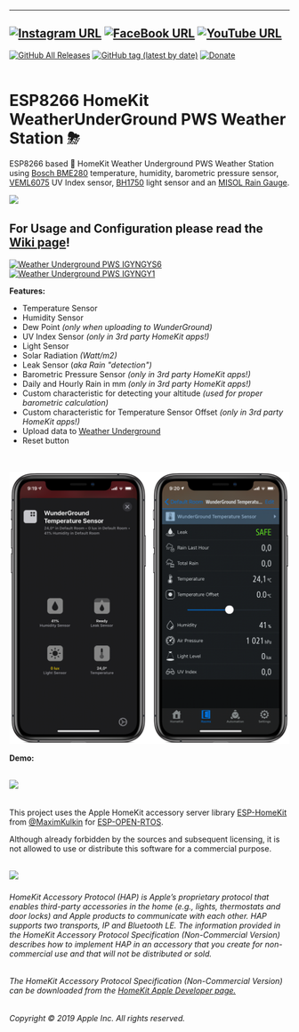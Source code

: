
------
[![Instagram URL](https://img.shields.io/twitter/url/https/www.instagram.com/homekidd?label=Follow&logo=instagram&style=social)](https://www.instagram.com/homekidd) [![FaceBook URL](https://img.shields.io/twitter/url/https/www.facebook.com/HomeKiid?label=Like&logo=facebook&style=social)](https://www.facebook.com/HomeKiid) [![YouTube URL](https://img.shields.io/twitter/url/https/www.youtube.com/channel/UCkqC_6j1uyYVv7SO3jPe7KA?label=Follow&logo=youtube&style=social)](https://www.youtube.com/channel/UCkqC_6j1uyYVv7SO3jPe7KA)
------

[![GitHub All Releases](https://img.shields.io/github/downloads/HomeKidd/ESP8266-HomeKit-WeatherUnderGround-PWS/total?color=green)](https://github.com/HomeKidd/ESP8266-HomeKit-WeatherUnderGround-PWS/releases) 
[![GitHub tag (latest by date)](https://img.shields.io/github/v/tag/HomeKidd/ESP8266-HomeKit-WeatherUnderGround-PWS?color=yellow&label=Latest%20Release)](https://github.com/HomeKidd/ESP8266-HomeKit-WeatherUnderGround-PWS/releases) 
[![Donate](https://img.shields.io/badge/Donate-PayPal-blue.svg)](https://www.paypal.com/cgi-bin/webscr?cmd=_s-xclick&hosted_button_id=CEYEK69ZYG69S&source=url)
<br/>
<br/>

# ESP8266 HomeKit WeatherUnderGround PWS Weather Station ⛈

ESP8266 based  HomeKit Weather Underground PWS Weather Station using [Bosch BME280](http://s.click.aliexpress.com/e/uTY0Z6C) temperature, humidity, barometric pressure sensor, [VEML6075](https://s.click.aliexpress.com/e/_dUdeNIj) UV Index sensor, [BH1750](https://s.click.aliexpress.com/e/_dTwkemh) light sensor and an [MISOL Rain Gauge](https://s.click.aliexpress.com/e/_dYOWPMF).


<img src="https://icons.wxug.com/i/o/redesign/logo.gif" class="center" width="300"/>

## For Usage and Configuration please read the [Wiki page](https://github.com/HomeKidd/ESP8266-HomeKit-WeatherUnderGround-PWS/wiki/)!

<a href="https://www.wunderground.com/dashboard/pws/IGYNGYS6"><img src="http://banners.wunderground.com/cgi-bin/banner/ban/wxBanner?bannertype=wxstnsticker_metric&weatherstationcount=IGYNGYS6" height="160" width="160" border="0" alt="Weather Underground PWS IGYNGYS6" /></a> <a href="https://www.wunderground.com/dashboard/pws/IGYNGY1"><img src="http://banners.wunderground.com/cgi-bin/banner/ban/wxBanner?bannertype=wxstnsticker_metric&weatherstationcount=IGYNGYS1" height="160" width="160" border="0" alt="Weather Underground PWS IGYNGY1" /></a>


**Features:**

* Temperature Sensor
* Humidity Sensor
* Dew Point _(only when uploading to WunderGround)_
* UV Index Sensor _(only in 3rd party HomeKit apps!)_
* Light Sensor
* Solar Radiation _(Watt/m2)_
* Leak Sensor (_aka Rain "detection")_
* Barometric Pressure Sensor _(only in 3rd party HomeKit apps!)_
* Daily and Hourly Rain in mm _(only in 3rd party HomeKit apps!)_
* Custom characteristic for detecting your altitude _(used for proper barometric calculation)_
* Custom characteristic for Temperature Sensor Offset _(only in 3rd party HomeKit apps!)_
* Upload data to [Weather Underground](https://www.wunderground.com)
* Reset button 
 

<br/>
<br/>
<img src="https://github.com/HomeKidd/ESP8266-HomeKit-WeatherUnderGround-PWS/raw/master/images/wunderground.PNG" class="center" width="650"/>

<br/>

**Demo:**

<br/>
<img src="https://github.com/HomeKidd/ESP8266-HomeKit-Weather-Station-BME280/raw/master/images/faw.gif" class="center" width="250"/>

<br/>
<br/>

This project uses the Apple HomeKit accessory server library [ESP-HomeKit](https://github.com/maximkulkin/esp-homekit) from [@MaximKulkin](https://github.com/maximkulkin) for [ESP-OPEN-RTOS](https://github.com/SuperHouse/esp-open-rtos).<br/>

Although already forbidden by the sources and subsequent licensing, it is not allowed to use or distribute this software for a commercial purpose.<br/><br/>

<img src="https://freepngimg.com/thumb/apple_logo/25366-7-apple-logo-file.png" width="20"/> 

###### HomeKit Accessory Protocol (HAP) is Apple’s proprietary protocol that enables third-party accessories in the home (e.g., lights, thermostats and door locks) and Apple products to communicate with each other. HAP supports two transports, IP and Bluetooth LE. The information provided in the HomeKit Accessory Protocol Specification (Non-Commercial Version) describes how to implement HAP in an accessory that you create for non-commercial use and that will not be distributed or sold.

###### The HomeKit Accessory Protocol Specification (Non-Commercial Version) can be downloaded from the [HomeKit Apple Developer page.](https://developer.apple.com/homekit/)

###### Copyright © 2019 Apple Inc. All rights reserved.
